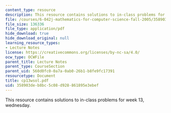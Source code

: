 ```yaml
---
content_type: resource
description: This resource contains solutions to in-class problems for week 13, wednesday.
file: /courses/6-042j-mathematics-for-computer-science-fall-2005/358903deb8bc5c08d928861895e3ebef_cp13wsol.pdf
file_size: 136336
file_type: application/pdf
hide_download: true
hide_download_original: null
learning_resource_types:
- Lecture Notes
license: https://creativecommons.org/licenses/by-nc-sa/4.0/
ocw_type: OCWFile
parent_title: Lecture Notes
parent_type: CourseSection
parent_uid: 560d0fc0-0a7a-0ab0-26b1-b8fe9fc17391
resourcetype: Document
title: cp13wsol.pdf
uid: 358903de-b8bc-5c08-d928-861895e3ebef
---
```

This resource contains solutions to in-class problems for week 13, wednesday.
